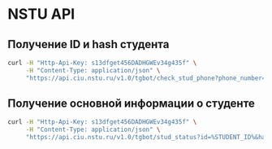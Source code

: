 # NSTU API

## Получение ID и hash студента

```bash
curl -H "Http-Api-Key: s13dfget456DADHGWEv34g435f" \
     -H "Content-Type: application/json" \
     "https://api.ciu.nstu.ru/v1.0/tgbot/check_stud_phone?phone_number=%STUDENT_PHONE%"

```

## Получение основной информации о студенте

```bash
curl -H "Http-Api-Key: s13dfget456DADHGWEv34g435f" \
     -H "Content-Type: application/json" \
     "https://api.ciu.nstu.ru/v1.0/tgbot/stud_status?id=%STUDENT_ID%&hash=%STUDENT_HASH%"

```
